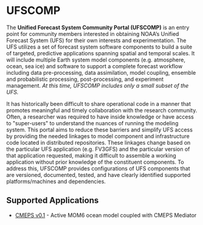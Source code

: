 # UFSCOMP

The **Unified Forecast System Community Portal (UFSCOMP)** is an entry point for community members interested in obtaining NOAA’s Unified Forecast System (UFS) for their own interests and experimentation. The UFS utilizes a set of forecast system software components to build a suite of targeted, predictive applications spanning spatial and temporal scales. It will include multiple Earth system model components (e.g. atmosphere, ocean, sea ice) and software to support a complete forecast workflow including data pre-processing, data assimilation, model coupling, ensemble and probabilistic processing, post-processing, and experiment management. *At this time, UFSCOMP includes only a small subset of the UFS.*

It has historically been difficult to share operational code in a manner that promotes meaningful and timely collaboration with the research community. Often, a researcher was required to have inside knowledge or have access to "super-users" to understand the nuances of running the modeling system. This portal aims to reduce these barriers and simplify UFS access by providing the needed linkages to model component and infrastructure code located in distributed repositories. These linkages change based on the particular UFS application (e.g. FV3GFS) and the particular version of that application requested, making it difficult to assemble a working application without prior knowledge of the constituent components. To address this, UFSCOMP provides configurations of UFS components that are versioned, documented, tested, and have clearly identified supported platforms/machines and dependencies.

## Supported Applications

- [CMEPS v0.1](https://github.com/ESCOMP/UFSCOMP/wiki/Milestone:-CMEPS-0.1) - Active MOM6 ocean model coupled with CMEPS Mediator
